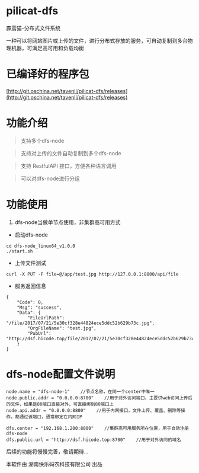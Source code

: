
# pilicat-dfs
霹雳猫-分布式文件系统

一种可以将网站图片或上传的文件，进行分布式存放的服务，可自动复制到多台物理机器，可满足高可用和负载均衡

# 已编译好的程序包

[http://git.oschina.net/tavenli/pilicat-dfs/releases](http://git.oschina.net/tavenli/pilicat-dfs/releases)


# 功能介绍

> 支持多个dfs-node

> 支持对上传的文件自动复制到多个dfs-node

> 支持 RestfulAPI 接口，方便各种语言调用

> 可以对dfs-node进行分组


# 功能使用
1. dfs-node当做单节点使用，非集群高可用方式
- 启动dfs-node
```
cd dfs-node_linux64_v1.0.0
./start.sh
```
- 上传文件测试
```
curl -X PUT -F file=@/app/test.jpg http://127.0.0.1:8800/api/file
```
- 服务返回信息
```
{
	"Code": 0,
	"Msg": "success",
	"Data": {
		"FileUrlPath": "/file/2017/07/21/5e30cf328e44824ece5ddc52b629b73c.jpg",
		"OrgFileName": "test.jpg",
		"PubUrl": "http://dsf.hicode.top/file/2017/07/21/5e30cf328e44824ece5ddc52b629b73c.jpg"
	}
}
```

# dfs-node配置文件说明

```
node.name = "dfs-node-1"    //节点名称，在同一个center中唯一
node.public.addr = "0.0.0.0:8700"    //用于对外访问端口，主要供web访问上传后的文件，如果是80端口直接对外，可直接绑到80端口上
node.api.addr = "0.0.0.0:8800"    //用于内网接口，文件上传、覆盖、删除等操作，都通过该端口，通常绑定在内网IP

dfs.center = "192.168.1.200:8000"    //集群高可用服务所在位置，用于自动注册dfs-node
dfs.public.url = "http://dsf.hicode.top:8700"    //用于对外访问的域名
```

后续的功能将慢慢完善，敬请期待...


本软件由 湖南快乐码农科技有限公司 出品






